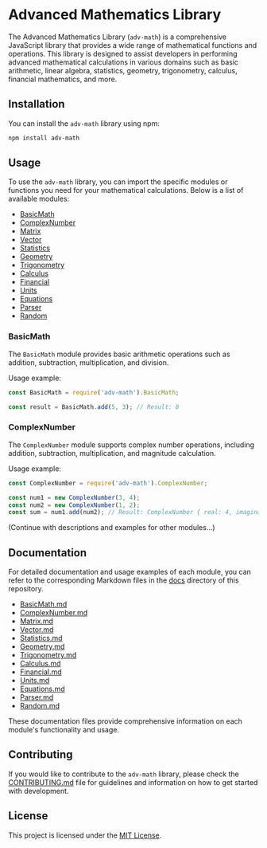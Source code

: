 # Advanced Mathematics Library

The Advanced Mathematics Library (`adv-math`) is a comprehensive JavaScript library that provides a wide range of mathematical functions and operations. This library is designed to assist developers in performing advanced mathematical calculations in various domains such as basic arithmetic, linear algebra, statistics, geometry, trigonometry, calculus, financial mathematics, and more.

## Installation

You can install the `adv-math` library using npm:

```bash
npm install adv-math
```

## Usage

To use the `adv-math` library, you can import the specific modules or functions you need for your mathematical calculations. Below is a list of available modules:

- [BasicMath](#basicmath)
- [ComplexNumber](#complexnumber)
- [Matrix](#matrix)
- [Vector](#vector)
- [Statistics](#statistics)
- [Geometry](#geometry)
- [Trigonometry](#trigonometry)
- [Calculus](#calculus)
- [Financial](#financial)
- [Units](#units)
- [Equations](#equations)
- [Parser](#parser)
- [Random](#random)

### BasicMath

The `BasicMath` module provides basic arithmetic operations such as addition, subtraction, multiplication, and division.

Usage example:

```javascript
const BasicMath = require('adv-math').BasicMath;

const result = BasicMath.add(5, 3); // Result: 8
```

### ComplexNumber

The `ComplexNumber` module supports complex number operations, including addition, subtraction, multiplication, and magnitude calculation.

Usage example:

```javascript
const ComplexNumber = require('adv-math').ComplexNumber;

const num1 = new ComplexNumber(3, 4);
const num2 = new ComplexNumber(1, 2);
const sum = num1.add(num2); // Result: ComplexNumber { real: 4, imaginary: 6 }
```

(Continue with descriptions and examples for other modules...)

## Documentation

For detailed documentation and usage examples of each module, you can refer to the corresponding Markdown files in the [docs](docs/) directory of this repository.

- [BasicMath.md](docs/BasicMath.md)
- [ComplexNumber.md](docs/ComplexNumber.md)
- [Matrix.md](docs/Matrix.md)
- [Vector.md](docs/Vector.md)
- [Statistics.md](docs/Statistics.md)
- [Geometry.md](docs/Geometry.md)
- [Trigonometry.md](docs/Trigonometry.md)
- [Calculus.md](docs/Calculus.md)
- [Financial.md](docs/Financial.md)
- [Units.md](docs/Units.md)
- [Equations.md](docs/Equations.md)
- [Parser.md](docs/Parser.md)
- [Random.md](docs/Random.md)

These documentation files provide comprehensive information on each module's functionality and usage.

## Contributing

If you would like to contribute to the `adv-math` library, please check the [CONTRIBUTING.md](CONTRIBUTING.md) file for guidelines and information on how to get started with development.

## License

This project is licensed under the [MIT License](LICENSE).
```
